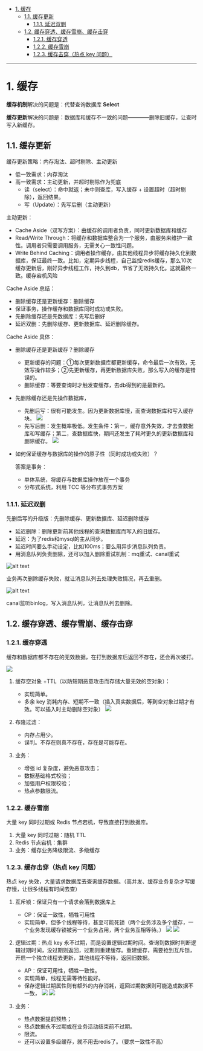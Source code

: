 - [1. 缓存](#1-缓存)
  - [1.1. 缓存更新](#11-缓存更新)
    - [1.1.1. 延迟双删](#111-延迟双删)
  - [1.2. 缓存穿透、缓存雪崩、缓存击穿](#12-缓存穿透缓存雪崩缓存击穿)
    - [1.2.1. 缓存穿透](#121-缓存穿透)
    - [1.2.2. 缓存雪崩](#122-缓存雪崩)
    - [1.2.3. 缓存击穿（热点 key 问题）](#123-缓存击穿热点-key-问题)


---
# 1. 缓存

**缓存机制**解决的问题是：代替查询数据库 **Select**

**缓存更新**解决的问题是：数据库和缓存不一致的问题————删除旧缓存，让查时写入新缓存。

## 1.1. 缓存更新

缓存更新策略：内存淘汰、超时剔除、主动更新

- 低一致需求：内存淘汰
- 高一致需求：主动更新，并超时剔除作为兜底
  - 读（select）：命中就返；未中则查库，写入缓存 + 设置超时（超时剔除），返回结果。
  - 写（Update）：先写后删（主动更新）

主动更新：
- Cache Aside（双写方案）：由缓存的调用者负责，同时更新数据库和缓存
- Read/Write Through：将缓存和数据库整合为一个服务，由服务来维护一致性。调用者只需要调用服务，无需关心一致性问题。
- Write Behind Caching：调用者操作缓存，由其他线程异步将缓存持久化到数据库，保证最终一致。比如，定期异步线程，自己监控redis缓存，那么10次缓存更新后，刚好异步线程工作，持久到db，节省了无效持久化。这就最终一致。缓存宕机风险

Cache Aside 总结：

- 删除缓存还是更新缓存：删除缓存
- 保证事务，操作缓存和数据库同时成功或失败。
- 先删除缓存还是先数据库：先写后删好
- 延迟双删：先删除缓存、更新数据库、延迟删除缓存。

Cache Aside 具体：

- 删除缓存还是更新缓存？删除缓存
  - 更新缓存的问题：①每次更新数据库都更新缓存，命令最后一次有效，无效写操作较多；②先更新缓存，再更新数据库失败，那么写入的缓存是错误的。
  - 删除缓存：等要查询时才触发查缓存，去db得到的是最新的。

- 先删除缓存还是先操作数据库，

  - 先删后写：很有可能发生。因为更新数据库慢，而查询数据库和写入缓存块。
    ![](../../images/XhyTbTB85o7iDXxRRKpcbNyfnCd.png)
  - 先写后删：发生概率极低。发生条件：第一，缓存意外失效，才去查数据库和写缓存；第二，查数据库快，期间还发生了耗时更久的更新数据库和删除缓存。
    ![](../../images/Sz8gb77kNoOWDPx2lb3cu7x0nhc.png)
- 如何保证缓存与数据库的操作的原子性（同时成功或失败）？
  
  答案是事务：
  - 单体系统，将缓存与数据库操作放在一个事务
  - 分布式系统，利用 TCC 等分布式事务方案



### 1.1.1. 延迟双删

先删后写的升级版：先删除缓存、更新数据库、延迟删除缓存
- 延迟删除：删除更新前其他线程的查询数据库而写入的旧缓存。
- 延迟：为了redis和mysql的主从同步。
- 延迟时间要么手动设定，比如100ms；要么用异步消息队列负责。
- 用消息队列负责删除，还可以加入删除重试机制：mq重试、canal重试

![alt text](../../images/image-158.png)

业务再次删除缓存失败，就让消息队列去处理失败情况，再去重删。

![alt text](../../images/image-159.png)

canal监听binlog，写入消息队列，让消息队列去删除。

## 1.2. 缓存穿透、缓存雪崩、缓存击穿

### 1.2.1. 缓存穿透

缓存和数据库都不存在的无效数据，在打到数据库后返回不存在，还会再次被打。

![](../../images/G9vRbdz7tokvunxPYWacQQhVnbg.png)

1. 缓存空对象 +TTL（以防短期恶意攻击而存储大量无效的空对象）：

   - 实现简单。
   - 多余 key 消耗内存、短期不一致（插入真实数据后，等到空对象过期才有效。可以插入时主动删除空对象）
     ![](../../images/VpbnbOWMVoqO7kxLsZNcUk70nqe.png)
2. 布隆过滤：

   - 内存占用少。
   - 误判。不存在则真不存在，存在是可能存在。
3. 业务：

   - 增强 id 复杂度，避免恶意攻击；
   - 数据基础格式校验；
   - 加强用户权限校验；
   - 热点参数限流。

### 1.2.2. 缓存雪崩

大量 key 同时过期或 Redis 节点宕机，导致直接打到数据库。

1. 大量 key 同时过期：随机 TTL
2. Redis 节点宕机：集群
3. 业务：缓存业务降级限流、多级缓存

### 1.2.3. 缓存击穿（热点 key 问题）

热点 key 失效，大量请求数据库去查询缓存数据。（高并发、缓存业务复杂才写缓存慢，让很多线程有时间去查）

1. 互斥锁：保证只有一个请求会落到数据库上

   - CP：保证一致性，牺牲可用性
   - 实现简单，但多个线程等待，甚至可能死锁（两个业务涉及多个缓存，一个业务发现缓存锁被另一个业务占用，两个业务互相等待。）
     ![](../../images/MrIkbb51RouL7ixdHYoc1krFnAh.png)
     ![](../../images/CjEPbUuyJo88BvxyHAScBPWMnah.png)

2. 逻辑过期：热点 key 永不过期，而是设置逻辑过期时间。查询到数据时判断逻辑过期时间，没过期则返回，过期则重建缓存。重建缓存，需要抢到互斥锁，开启一个独立线程去更新，其他线程不等待，返回旧数据。

   - AP：保证可用性，牺牲一致性。
   - 实现简单，线程无需等待性能好。
   - 保存逻辑过期属性则有额外的内存消耗，返回过期数据则可能造成数据不一致，
     ![](../../images/FBFnbtiuBovMqPxw3QzcCR3InQh.png)
     ![](../../images/YIW6bRdSSo19ZPxKqCCcxwOAnJs.png)
3. 业务：
   - 热点数据提前预热；
   - 热点数据永不过期或在业务活动结束前不过期。
   - 限流。
   - 还可以设置多级缓存，就不用去redis了。（要求一致性不高）